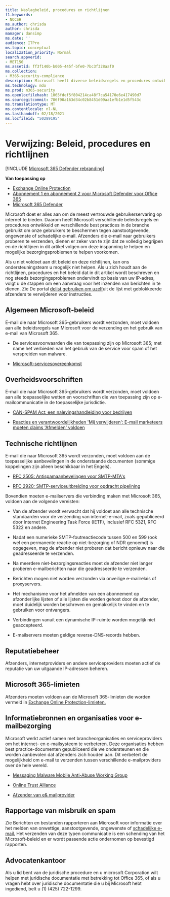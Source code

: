 ```yaml
---
title: Naslagbeleid, procedures en richtlijnen
f1.keywords:
- NOCSH
ms.author: chrisda
author: chrisda
manager: dansimp
ms.date: ''
audience: ITPro
ms.topic: conceptual
localization_priority: Normal
search.appverid:
- MET150
ms.assetid: ff3f140b-b005-445f-bfe0-7bc3f328aaf0
ms.collection:
- M365-security-compliance
description: Microsoft heeft diverse beleidsregels en procedures ontwikkeld en verschillende best practices in de branche gebruikt om onze gebruikers te beschermen tegen aanstootgevende, ongewenste of schadelijke e-mail.
ms.technology: mdo
ms.prod: m365-security
ms.openlocfilehash: 1065fdef5f804214ca48f7ca54170e6e417490d7
ms.sourcegitcommit: 786f90a163d34c02b8451d09aa1efb1e1d5f543c
ms.translationtype: MT
ms.contentlocale: nl-NL
ms.lasthandoff: 02/18/2021
ms.locfileid: "50289195"
---
```

# <a name="reference-policies-practices-and-guidelines"></a>Verwijzing: Beleid, procedures en richtlijnen

[!INCLUDE [Microsoft 365 Defender rebranding](../includes/microsoft-defender-for-office.md)]

**Van toepassing op**
- [Exchange Online Protection](exchange-online-protection-overview.md)
- [Abonnement 1 en abonnement 2 voor Microsoft Defender voor Office 365](office-365-atp.md)
- [Microsoft 365 Defender](../mtp/microsoft-threat-protection.md)

Microsoft doet er alles aan om de meest vertrouwde gebruikerservaring op internet te bieden. Daarom heeft Microsoft verschillende beleidsregels en procedures ontwikkeld en verschillende best practices in de branche gebruikt om onze gebruikers te beschermen tegen aanstootgevende, ongewenste of schadelijke e-mail. Afzenders die e-mail naar gebruikers proberen te verzenden, dienen er zeker van te zijn dat ze volledig begrijpen en de richtlijnen in dit artikel volgen om deze inspanning te helpen en mogelijke bezorgingsproblemen te helpen voorkomen.

Als u niet voldoet aan dit beleid en deze richtlijnen, kan ons ondersteuningsteam u mogelijk niet helpen. Als u zich houdt aan de richtlijnen, procedures en het beleid dat in dit artikel wordt beschreven en nog steeds bezorgingsproblemen ondervindt op basis van uw IP-adres, volgt u de stappen om een aanvraag voor het inzenden van berichten in te dienen. Zie De portal [delist gebruiken om uzelf](use-the-delist-portal-to-remove-yourself-from-the-office-365-blocked-senders-lis.md)uit de lijst met geblokkeerde afzenders te verwijderen voor instructies.

## <a name="general-microsoft-policies"></a>Algemeen Microsoft-beleid

E-mail die naar Microsoft 365-gebruikers wordt verzonden, moet voldoen aan alle beleidsregels van Microsoft voor de verzending en het gebruik van e-mail van Microsoft 365.

- De servicesvoorwaarden die van toepassing zijn op Microsoft 365; met name het verbieden van het gebruik van de service voor spam of het verspreiden van malware.

- [Microsoft-servicesovereenkomst](https://www.microsoft.com/servicesagreement/)

## <a name="governmental-regulations"></a>Overheidsvoorschriften

E-mail die naar Microsoft 365-gebruikers wordt verzonden, moet voldoen aan alle toepasselijke wetten en voorschriften die van toepassing zijn op e-mailcommunicatie in de toepasselijke jurisdictie.

- [CAN-SPAM Act: een nalevingshandleiding voor bedrijven](https://www.ftc.gov/tips-advice/business-center/guidance/can-spam-act-compliance-guide-business)

- [Reacties en verantwoordelijkheden 'Mij verwijderen': E-mail marketeers moeten claims 'Afmelden' voldoen](https://www.lawpublish.com/ftc-emai-marketers-unsubscribe-claims.html)

## <a name="technical-guidelines"></a>Technische richtlijnen

E-mail die naar Microsoft 365 wordt verzonden, moet voldoen aan de toepasselijke aanbevelingen in de onderstaande documenten (sommige koppelingen zijn alleen beschikbaar in het Engels).

- [RFC 2505: Antispamaanbevelingen voor SMTP-MTA's](https://www.ietf.org/rfc/rfc2505.txt)

- [RFC 2920: SMTP-serviceuitbreiding voor opdracht pipelining](https://www.ietf.org/rfc/rfc2920.txt)

Bovendien moeten e-mailservers die verbinding maken met Microsoft 365, voldoen aan de volgende vereisten:

- Van de afzender wordt verwacht dat hij voldoet aan alle technische standaarden voor de verzending van internet-e-mail, zoals gepubliceerd door Internet Engineering Task Force (IETF), inclusief RFC 5321, RFC 5322 en andere.

- Nadat een numerieke SMTP-foutreactiecode tussen 500 en 599 (ook wel een permanente reactie op niet-bezorging of NDR genoemd) is opgegeven, mag de afzender niet proberen dat bericht opnieuw naar die geadresseerde te verzenden.

- Na meerdere niet-bezorgingsreacties moet de afzender niet langer proberen e-mailberichten naar die geadresseerde te verzenden.

- Berichten mogen niet worden verzonden via onveilige e-mailrelais of proxyservers.

- Het mechanisme voor het afmelden van een abonnement op afzonderlijke lijsten of alle lijsten die worden gehost door de afzender, moet duidelijk worden beschreven en gemakkelijk te vinden en te gebruiken voor ontvangers.

- Verbindingen vanuit een dynamische IP-ruimte worden mogelijk niet geaccepteerd.

- E-mailservers moeten geldige reverse-DNS-records hebben.

## <a name="reputation-management"></a>Reputatiebeheer

Afzenders, internetproviders en andere serviceproviders moeten actief de reputatie van uw uitgaande IP-adressen beheren.

## <a name="microsoft-365-limits"></a>Microsoft 365-limieten

Afzenders moeten voldoen aan de Microsoft 365-limieten die worden vermeld in [Exchange Online Protection-limieten.](https://docs.microsoft.com/office365/servicedescriptions/exchange-online-protection-service-description/exchange-online-protection-limits)

## <a name="email-delivery-resources-and-organizations"></a>Informatiebronnen en organisaties voor e-mailbezorging

Microsoft werkt actief samen met brancheorganisaties en serviceproviders om het internet- en e-mailsysteem te verbeteren. Deze organisaties hebben best practice-documenten gepubliceerd die we ondersteunen en die worden aanbevolen dat afzenders zich houden aan. Dit verbetert de mogelijkheid om e-mail te verzenden tussen verschillende e-mailproviders over de hele wereld.

- [Messaging Malware Mobile Anti-Abuse Working Group](https://www.m3aawg.org/)

- [Online Trust Alliance](https://www.otalliance.org/resources)

- [Afzender van e& mailprovider](https://www.espcoalition.org/)

## <a name="abuse-and-spam-reporting"></a>Rapportage van misbruik en spam

Zie Berichten en bestanden rapporteren aan Microsoft voor informatie over het melden van onwettige, aanstootgevende, ongewenste of [schadelijke e-mail.](report-junk-email-messages-to-microsoft.md) Het verzenden van deze typen communicatie is een schending van het Microsoft-beleid en er wordt passende actie ondernomen op bevestigd rapporten.

## <a name="law-enforcement"></a>Advocatenkantoor

Als u lid bent van de juridische procedure en u microsoft Corporation wilt helpen met juridische documentatie met betrekking tot Office 365, of als u vragen hebt over juridische documentatie die u bij Microsoft hebt ingediend, belt u (1) (425) 722-1299.
